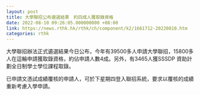 ```yaml
---
layout: post
title: 大學聯招公布遴選結果　約四成人獲取錄資格
date: 2022-08-10 09:26:05.000000000 +08:00
link: https://news.rthk.hk/rthk/ch/component/k2/1661712-20220810.htm
categories: rthk
---
```


大學聯招辦法正式遴選結果今日公布，今年有39500多人申請大學聯招，15800多人在這輪申請獲取錄資格，約佔申請人數4成。另外，有3465人獲SSSDP 資助計劃全日制學士學位課程取錄。

已申請文憑試成績覆核的申請人，可於下星期四登入聯招系統，要求以覆核的成績重新考慮入學申請。

